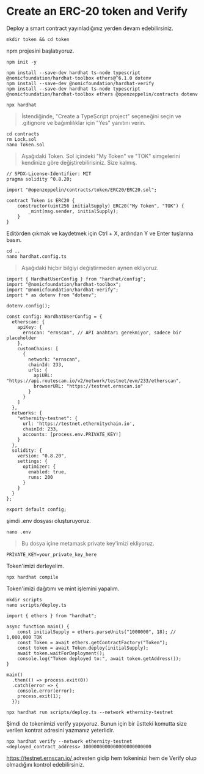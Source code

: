 # Create an ERC-20 token and Verify

Deploy a smart contract yayınladığınız yerden devam edebilirsiniz.

```
mkdir token && cd token
```

npm projesini başlatıyoruz.

```
npm init -y
```

```
npm install --save-dev hardhat ts-node typescript @nomicfoundation/hardhat-toolbox ethers@^6.1.0 dotenv
npm install --save-dev @nomicfoundation/hardhat-verify
npm install --save-dev hardhat ts-node typescript @nomicfoundation/hardhat-toolbox ethers @openzeppelin/contracts dotenv
```

```
npx hardhat
```

> İstendiğinde, "Create a TypeScript project" seçeneğini seçin ve .gitignore ve bağımlılıklar için "Yes" yanıtını verin.

```
cd contracts
rm Lock.sol
nano Token.sol
```

> Aşağıdaki Token. Sol içindeki "My Token" ve "TOK" simgelerini kendinize göre değiştirebilirisiniz. Size kalmış.

```
// SPDX-License-Identifier: MIT
pragma solidity ^0.8.20;

import "@openzeppelin/contracts/token/ERC20/ERC20.sol";

contract Token is ERC20 {
    constructor(uint256 initialSupply) ERC20("My Token", "TOK") {
        _mint(msg.sender, initialSupply);
    }
}
```

Editörden çıkmak ve kaydetmek için Ctrl + X, ardından Y ve Enter tuşlarına basın.

```
cd ..
nano hardhat.config.ts
```

> Aşağıdaki hiçbir bilgiyi değiştirmeden aynen ekliyoruz.

```
import { HardhatUserConfig } from "hardhat/config";
import "@nomicfoundation/hardhat-toolbox";
import "@nomicfoundation/hardhat-verify";
import * as dotenv from "dotenv";

dotenv.config();

const config: HardhatUserConfig = {
  etherscan: {
    apiKey: {
      ernscan: "ernscan", // API anahtarı gerekmiyor, sadece bir placeholder
    },
    customChains: [
      {
        network: "ernscan",
        chainId: 233,
        urls: {
          apiURL: "https://api.routescan.io/v2/network/testnet/evm/233/etherscan",
          browserURL: "https://testnet.ernscan.io"
        }
      }
    ]
  },
  networks: {
    "ethernity-testnet": {
      url: 'https://testnet.ethernitychain.io',
      chainId: 233,
      accounts: [process.env.PRIVATE_KEY!]
    }
  },
  solidity: {
    version: "0.8.20",
    settings: {
      optimizer: {
        enabled: true,
        runs: 200
      }
    }
  }
};

export default config;
```

şimdi .env dosyası oluşturuyoruz.

```
nano .env
```

> Bu dosya içine metamask private key'imizi ekliyoruz.

```
PRIVATE_KEY=your_private_key_here
```

Token'imizi derleyelim.

```
npx hardhat compile
```

Token'imizi dağıtımı ve mint işlemini yapalım.

```
mkdir scripts
nano scripts/deploy.ts
```

```
import { ethers } from "hardhat";

async function main() {
    const initialSupply = ethers.parseUnits("1000000", 18); // 1,000,000 TOK
    const Token = await ethers.getContractFactory("Token");
    const token = await Token.deploy(initialSupply);
    await token.waitForDeployment();
    console.log("Token deployed to:", await token.getAddress());
}

main()
  .then(() => process.exit(0))
  .catch(error => {
    console.error(error);
    process.exit(1);
  });
```

```
npx hardhat run scripts/deploy.ts --network ethernity-testnet
```

Şimdi de tokenimizi verify yapıyoruz. Bunun için bir üstteki komutta size verilen kontrat adresini yazmanız yeterlidir.&#x20;

```
npx hardhat verify --network ethernity-testnet <deployed_contract_address> 1000000000000000000000000
```

[https://testnet.ernscan.io/ ](https://testnet.ernscan.io/) adresten gidip hem tokeninizi hem de Verify olup olmadığını kontrol edebilirsiniz.&#x20;
